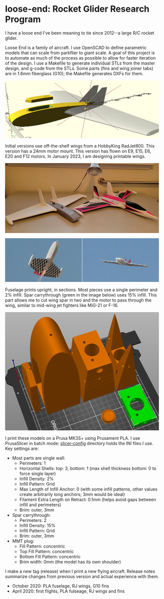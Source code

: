 # loose-end: Rocket Glider Research Program

I have a loose end I've been meaning to tie since 2012--a large R/C rocket glider.

Loose End is a family of aircraft.
I use OpenSCAD to define parametric models that can scale from parkflier to giant scale.
A goal of this project is to automate as much of the process as possible to allow for faster iteration of the design.
I use a Makefile to generate individual STLs from the master design, and g-code from the STLs.
Some parts (fins and wing joiner tabs) are in 1.6mm fiberglass (G10); the Makefile generates DXFs for them.

![OpenSCAD model](z_pics/z_openscad.png)

Initial versions use off-the-shelf wings from a HobbyKing RadJet800.
This version has a 24mm motor mount.
This version has flown on E9, E15, E6, E20 and F12 motors.
In January 2023, I am designing printable wings.

![Loose End 24 and RadJet800](z_pics/z_loose-end-photo.jpg)

![Loose End 24 DW in boost and glide](z_pics/z_boost-glide.jpg)

Fuselage prints upright, in sections.
Most pieces use a single perimeter and 2% infill.
Spar carrythrough (green in the image below) uses 15% infill.
This part allows me to cut wing spar in two and the motor to pass through the wing, similar to mid-wing jet fighters like MiG-21 or F-16.

![Ready for Printing](z_pics/z_ready-for-slicing.png)

I print these models on a Prusa MK3S+ using Prusament PLA.
I use PrusaSlicer in batch mode: [slicer-config](slicer-config) directory holds the INI files I use.
Key settings are:

* Most parts are single wall:
  * Perimeters: 1
  * Horizontal Shells: top: 3, bottom: 1 (max shell thickness bottom: 0 to force single layer)
  * Infill Density: 2%
  * Infill Pattern: Grid
  * Max Length of Infill Anchor: 0 (with some infill patterns, other values create arbitrarily long anchors; 3mm would be ideal)
  * Filament Extra Length on Retract: 0.1mm (helps avoid gaps between infill and perimeters)
  * Brim: outer, 3mm
* Spar carrythrough:
  * Perimeters: 2
  * Infill Density: 15%
  * Infill Pattern: Grid
  * Brim: outer, 3mm
* MMT plug:
  * Fill Pattern: concentric
  * Top Fill Pattern: concentric
  * Bottom Fill Pattern: concentric
  * Brim width: 0mm (the model has its own shoulder)

I make a new tag (release) when I print a new flying aircraft.
Release notes summarize changes from previous version and actual experience with them.

* October 2020: PLA fuselage, RJ wings, G10 fins
* April 2020: first flights, PLA fulseage, RJ wings and fins
